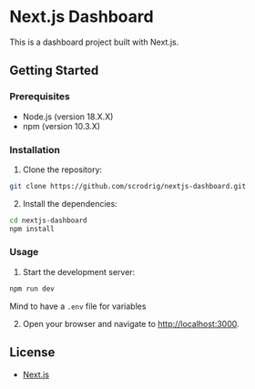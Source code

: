 # Next.js Dashboard

This is a dashboard project built with Next.js.

## Getting Started

### Prerequisites

- Node.js (version 18.X.X)
- npm (version 10.3.X)

### Installation

1. Clone the repository:

  ```bash
  git clone https://github.com/scrodrig/nextjs-dashboard.git
  ```

2. Install the dependencies:

  ```bash
  cd nextjs-dashboard
  npm install
  ```

### Usage

1. Start the development server:

  ```bash
  npm run dev
  ```

  Mind to have a `.env` file for variables

2. Open your browser and navigate to [http://localhost:3000](http://localhost:3000).


## License

- [Next.js](https://nextjs.org)
